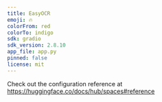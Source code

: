 ```yaml
---
title: EasyOCR
emoji: 🔥
colorFrom: red
colorTo: indigo
sdk: gradio
sdk_version: 2.8.10
app_file: app.py
pinned: false
license: mit
---
```


Check out the configuration reference at https://huggingface.co/docs/hub/spaces#reference
